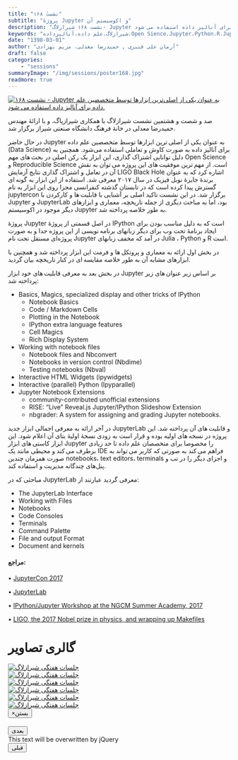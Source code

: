 ```yaml
---
title: "نشستٔ ۱۶۸"
subtitle: "پروژهٔ Jupyter و اکوسیستم آن"
description: "نشست ۱۶۸ شیرازلاگ- Jupyter به عنوان یکی از اصلی‌ترین ابزارها توسط متخصصین علم داده برای آنالیز داده استفاده می شود."
keywords: "شیرازلاگ،علم داده،آنالیزداده،Open Sience،Jupyter،Python،R،JupyterLab"
date: "1398-03-01"
author: "آرمان علی قنبری , حمیدرضا معدلی، مریم بهزادی"
draft: false
categories:
    - "sessions"
summaryImage: "/img/sessions/poster168.jpg"
readmore: true
---
```

[![نشست ۱۶۸ - Jupyter به عنوان یکی از اصلی‌ترین ابزارها توسط متخصصین علم داده برای آنالیز داده استفاده می شود.](/img/sessions/poster168.jpg)](/img/sessions/poster168.jpg)

صد و شصت و هشتمین نشست شیرازلاگ با همکاری شیرازپاگ، و با ارائهٔ مهندس حمیدرضا معدلی در خانهٔ فرهنگ دانشگاه صنعتی شیراز برگزار شد.

در حال حاضر Jupyter به عنوان یکی از اصلی ترین ابزارها توسط متخصصین علم داده (Data Science) برای آنالیز داده به صورت کاوش و تعاملی استفاده می‌شود. همچنین به دلیل توانایی اشتراک گذاری، این ابزار یک رکن اصلی در بحث های مهم Open Science  و Reproducible Science  است. از مهم ترین موفقیت های این پروژه می توان به نقش آن در تعامل و  اشتراک گذاری نتایج آزمایش LIGO Black Hole اشاره کرد که به عنوان برندهٔ جایزهٔ نوبل فیزیک در سال ۲۰۱۷ معرفی شد. استفاده از این ابزار به گونه ای گسترش پیدا کرده است که در تابستان گذشته کنفرانسی مجزا روی این ابزار به نام jupytercon  برگزار شد. در این نشست تاکید اصلی بر آشنایی با قابلیت ها و کارکردن با Jupyter و JupyterLab بود، اما به مباحث دیگری از جمله تاریخچه، معماری و ابزارهای دیگر موجود در اکوسیستم Jupyter به طور خلاصه پرداخته شد.

پروژهٔ Jupyter در اصل قسمتی از پروژهٔ IPython است که به دلیل مناسب بودن برای ایجاد برنامهٔ تحت وب برای دیگر زبانهای برنامه نویسی از این پروژه جدا و به صورت پروژه‌ای مستقل تحت نام Jupyter در آمد که مخفف زبانهای Julia ، Python و R است. 

در بخش اول ارائه به معماری و پروتکل ها و فرمت این ابزار پرداخته شد و همچنین با ابزارهای مشابه آن به طور خلاصه مقایسه ای در کنار تاریخچه بیان گردید.

در بخش بعد به معرفی قابلیت های خود ابزار Jupyter بر اساس زیر عنوان های زیر پرداخته شد:

<ul style="text-align:left; direction:ltr;">
<li>Basics, Magics, specialized display and other tricks of IPython
<ul>
<li>Notebook Basics</li>
<li>Code / Markdown Cells</li>
<li>Plotting in the Notebook</li>
<li>IPython extra language features</li>
<li>Cell Magics</li>
<li>Rich Display System</li>
</ul></li>
<li>Working with notebook files
<ul>
<li>Notebook files and Nbconvert</li>
<li>Notebooks in version control (Nbdime)</li>
<li>Testing notebooks (Nbval)</li>
</ul></li>
<li>Interactive HTML Widgets (ipywidgets)</li>
<li>Interactive (parallel) Python (Ipyparallel)</li>
<li>Jupyter Notebook Extensions
<ul>
<li>community-contributed unofficial extensions</li>
<li>RISE: &ldquo;Live&rdquo; Reveal.js Jupyter/IPython Slideshow Extension</li>
<li>nbgrader: A system for assigning and grading Jupyter notebooks.</li>
</ul></li>
</ul>

در آخر ارائه به معرفی اجمالی ابزار جدید JupyterLab و قابلیت های آن پرداخته شد. این پروژه در نسخه های اولیه بوده و قرار است به زودی نسخهٔ اولیهٔ بتای آن اعلام شود. این ابزار کاستی های ابزار  Jupyter را مخصوصا برای متخصصان علم داده تا حد زیادی برطرف می کند و محیطی مانند یک IDE فراهم می کند به صورتی که کاربر می تواند به صورت همزمان چندین notebooks، text editors، terminals و اجزای دیگر را در تب و پنل‌های چندگانه مدیریت و استفاده کند.

مباحثی که در JupyterLab معرفی گردید عبارتند از:

<ul style="text-align:left; direction:ltr;">
<li>The JupyterLab Interface</li>
<li>Working with Files</li>
<li>Notebooks</li>
<li>Code Consoles</li>
<li>Terminals</li>
<li>Command Palette</li>
<li>File and output Format</li>
<li>Document and kernels</li>
</ul>

#### مراجع:

• [JupyterCon 2017](https://conferences.oreilly.com/jupyter/jup-ny-2017 )

• [JupyterLab](https://towardsdatascience.com/jupyterlab-you-should-try-this-data-science-ui-for-jupyter-right-now-a799f8914bb3)

• [IPython/Jupyter Workshop at the NGCM Summer Academy, 2017](https://github.com/jupyter/ngcm-tutorial)

• [LIGO, the 2017 Nobel prize in physics, and wrapping up Makefiles](https://berkeley-stat159-f17.github.io/stat159-f17/lectures/08-ligo-make.html)

<div class="row">
    <div class="col-lg-12">
        <h1 class="page-header">گالری تصاویر</h1>    
            <div class="col-lg-4 col-md-4 col-xs-6 thumb">
            <a class="thumbnail" href="#" data-image-id="" data-toggle="modal" data-title="نشست هفتگی شیرازلاگ با حضور جمعی از دوستان" data-caption="" data-image="/img/1ju.jpg" data-target="#image-gallery">
              <img class="img-responsive" src="/img/1ju.jpg"
              alt="جلسات هفتگی شیرازلاگ">
            </a>
        </div>
            <div class="col-lg-4 col-md-4 col-xs-6 thumb">
            <a class="thumbnail" href="#" data-image-id="" data-toggle="modal" data-title="نشست هفتگی شیرازلاگ با حضور جمعی از دوستان" data-caption="" data-image="2ju.jpg" data-target="#image-gallery">
                <img class="img-responsive" src="/img/2ju.jpg"
                alt="جلسات هفتگی شیرازلاگ">
            </a>
        </div>
            <div class="col-lg-4 col-md-4 col-xs-6 thumb">
            <a class="thumbnail" href="#" data-image-id="" data-toggle="modal" data-title="نشست هفتگی شیرازلاگ با حضور جمعی از دوستان" data-caption="" data-image="/img/3ju.jpg" data-target="#image-gallery">
                <img class="img-responsive" src="/img/3ju.jpg"
                alt="جلسات هفتگی شیرازلاگ">
            </a>
    </div>
     <div class="col-lg-4 col-md-4 col-xs-6 thumb">
            <a class="thumbnail" href="#" data-image-id="" data-toggle="modal" data-title="نشست هفتگی شیرازلاگ با حضور جمعی از دوستان" data-caption="" data-image="/img/4ju.jpg" data-target="#image-gallery">
                <img class="img-responsive" src="/img/4ju.jpg"
                alt="جلسات هفتگی شیرازلاگ">
            </a>
       </div>
            <div class="col-lg-4 col-md-4 col-xs-6 thumb">
            <a class="thumbnail" href="#" data-image-id="" data-toggle="modal" data-title="نشست هفتگی شیرازلاگ با حضور جمعی از دوستان" data-caption="" data-image="5ju.jpg" data-target="#image-gallery">
                <img class="img-responsive" src="/img/5ju.jpg"
                alt="جلسات هفتگی شیرازلاگ">
            </a>
             </div>
            <div class="col-lg-4 col-md-4 col-xs-6 thumb">
            <a class="thumbnail" href="#" data-image-id="" data-toggle="modal" data-title="نشست هفتگی شیرازلاگ با حضور جمعی از دوستان" data-caption="" data-image="6ju.jpg" data-target="#image-gallery">
                <img class="img-responsive" src="/img/6ju.jpg"
                alt="جلسات هفتگی شیرازلاگ">
            </a>
        </div>
<div class="modal fade" id="image-gallery" tabindex="-1" role="dialog" aria-
 aria-labelledby="myModalLabel" aria-hidden="true">
    <div class="modal-dialog">
        <div class="modal-content">
            <div class="modal-header">
                <button type="button" class="close" data-dismiss="modal"><span aria-hidden="true">×</span><span class="sr-only">بستن</span></button>
                <h4 class="modal-title" id="image-gallery-title"></h4>
            </div>
            <div class="modal-body">
                <img id="image-gallery-image" class="img-responsive" src="">
            </div>
            <div class="modal-footer">
                <div class="col-md-2">
                    <button type="button" class="btn btn-primary" id="show-previous-image">بعدی</button>
                </div>
                <div class="col-md-8 text-justify" id="image-gallery-caption">
                    This text will be overwritten by jQuery
                </div>
                <div class="col-md-2">
                    <button type="button" id="show-next-image" class="btn btn-default">قبلی</button>
                </div>
            </div>
        </div>
    </div>
</div>
</div>
